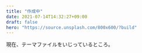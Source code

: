 ```yaml
---
title: "作成中"
date: 2021-07-14T14:32:27+09:00
draft: false
hero: "https://source.unsplash.com/800x600/?build"
---
```


現在、テーマファイルをいじっているところ。